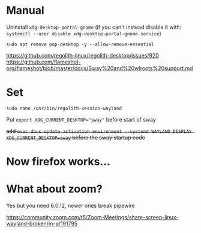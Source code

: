# Manual



Uninstall `xdg-desktop-portal-gnome` (if you can't instead disable it with: `systemctl --user disable xdg-desktop-portal-gnome.service`)

`sudo apt remove pop-desktop -y --allow-remove-essential`

https://github.com/regolith-linux/regolith-desktop/issues/920
https://github.com/flameshot-org/flameshot/blob/master/docs/Sway%20and%20wlroots%20support.md

# Set 

`sudo nano /usr/bin/regolith-session-wayland`

Put `export XDG_CURRENT_DESKTOP="sway"` before start of sway 

~~add `exec dbus-update-activation-environment --systemd WAYLAND_DISPLAY XDG_CURRENT_DESKTOP=sway` before
the sway startup code~~

# Now firefox works... 

# What about zoom?

Yes but you need 6.0.12, newer ones break pipewire

https://community.zoom.com/t5/Zoom-Meetings/share-screen-linux-wayland-broken/m-p/191795